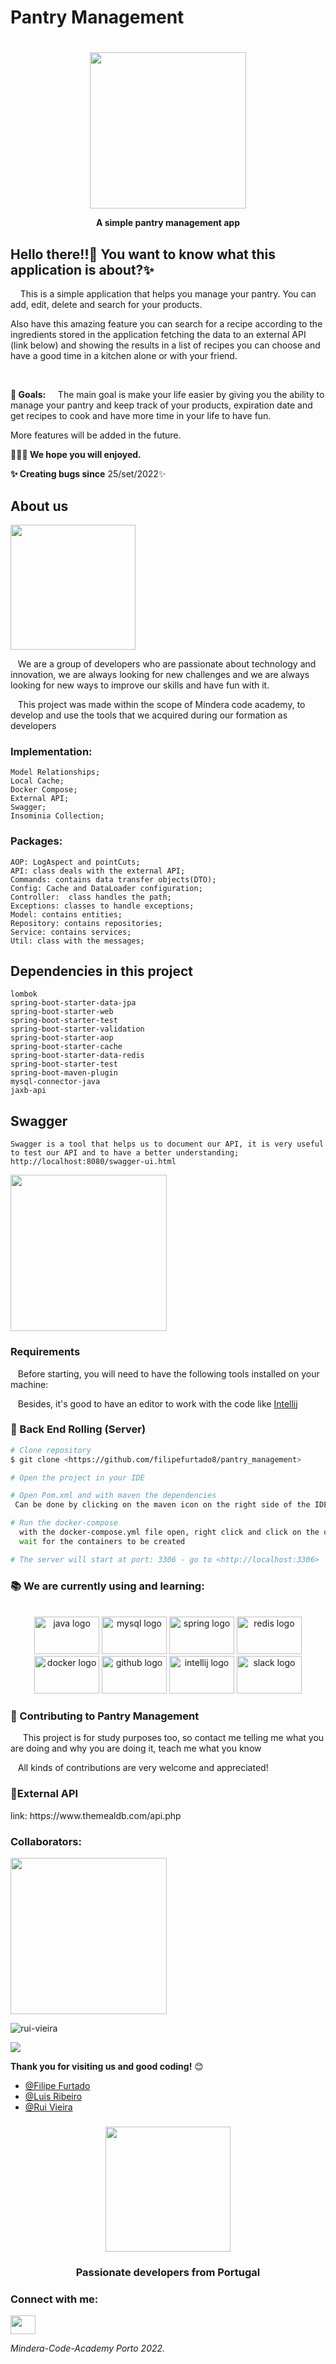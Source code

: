 # Pantry Management

<h1 align="left"></h1>
<div align="center">
<img src="https://i.imgur.com/5jrrqqC.png" align="center" height="250" width="250" class="logo">

  </div>
    <strong>
       <p align="center"> A simple pantry management app </p> 
    </strong>

###

<h2 align="left">Hello there!!👋 You want to know what this application is about?✨  </h2>
<p align="left"> 
<p> &nbsp;&nbsp;&nbsp;
This is a simple application that helps you manage your pantry. You can add, edit, delete and search for your products.
 </p>
<p>Also have this amazing feature you can search for a recipe according to the ingredients stored in the application
fetching the data to an external API (link below) and showing the results in a list of recipes you can choose and have a
good time in a kitchen alone or with your friend. </p>
&nbsp

<strong>🎯 Goals:</strong>&nbsp;
&nbsp;&nbsp;
The main goal is make your life easier by giving you the ability to manage your pantry and keep track of your products,
expiration date and get recipes to cook and have more time in your life to have fun.

<p> More features will be added in the future. </p>
<strong>👨🏼‍🍳  We hope you will enjoyed.</strong>

<strong>✨ Creating bugs since</strong> 25/set/2022✨

###

## About us

  <img height="200" src="https://c.tenor.com/wUSpGZumN0UAAAAM/applantic-code.gif"  />

<p align="left">
&nbsp;&nbsp;
We are a group of developers who are passionate about technology and innovation, we are always looking for new challenges
and we are always looking for new ways to improve our skills and have fun with it.</p>

<p align="left">
&nbsp;&nbsp;
This project was made within the scope of Mindera code academy, to develop and use the tools that we acquired during 
our formation as developers</p>

### Implementation:
```
Model Relationships;
Local Cache;
Docker Compose;
External API;
Swagger;
Insominia Collection;
```

### Packages:
```
AOP: LogAspect and pointCuts;
API: class deals with the external API;
Commands: contains data transfer objects(DTO);
Config: Cache and DataLoader configuration;
Controller:  class handles the path;
Exceptions: classes to handle exceptions;
Model: contains entities;
Repository: contains repositories;
Service: contains services;
Util: class with the messages;
```
## Dependencies in this project

```
lombok
spring-boot-starter-data-jpa
spring-boot-starter-web
spring-boot-starter-test
spring-boot-starter-validation
spring-boot-starter-aop
spring-boot-starter-cache
spring-boot-starter-data-redis
spring-boot-starter-test
spring-boot-maven-plugin
mysql-connector-java
jaxb-api

```
###
## Swagger
```
Swagger is a tool that helps us to document our API, it is very useful to test our API and to have a better understanding;
http://localhost:8080/swagger-ui.html
```
<img src="https://i.imgur.com/YDS1lNQ.png" align="center" height="250" width="250" class="logo">

### Requirements


&nbsp;&nbsp;
Before starting, you will need to have the following tools installed on your machine:

&nbsp;&nbsp;
Besides, it's good to have an editor to work with the code like [Intellij](https://www.jetbrains.com/idea/)

### 🎲 Back End Rolling  (Server)

```bash
# Clone repository
$ git clone <https://github.com/filipefurtado8/pantry_management>

# Open the project in your IDE 

# Open Pom.xml and with maven the dependencies
 Can be done by clicking on the maven icon on the right side of the IDE and clicking on the reload button

# Run the docker-compose
  with the docker-compose.yml file open, right click and click on the option "run docker-compose" and 
  wait for the containers to be created 

# The server will start at port: 3306 - go to <http://localhost:3306>


```

###

###

<h3 align="left">📚 We are currently using and learning:</h3>

<br clear="both">

<div align="center">
  <img src="https://cdn.jsdelivr.net/gh/devicons/devicon/icons/java/java-original.svg" height="60" width="104" alt="java logo"  />
  <img src="https://cdn.jsdelivr.net/gh/devicons/devicon/icons/mysql/mysql-original-wordmark.svg" height="60" width="104" alt="mysql logo"  />
  <img src="https://cdn.jsdelivr.net/gh/devicons/devicon/icons/spring/spring-original.svg" height="60" width="104" alt="spring logo"  />
  <img src="https://cdn.jsdelivr.net/gh/devicons/devicon/icons/redis/redis-original.svg" height="60" width="104" alt="redis logo"  />
  <img src="https://cdn.jsdelivr.net/gh/devicons/devicon/icons/docker/docker-plain-wordmark.svg" height="60" width="104" alt="docker logo"  />
  <img src="https://cdn.jsdelivr.net/gh/devicons/devicon/icons/github/github-original.svg" height="60" width="104" alt="github logo"  />
  <img src="https://cdn.jsdelivr.net/gh/devicons/devicon/icons/intellij/intellij-original.svg" height="60" width="104" alt="intellij logo"  />
  <img src="https://cdn.jsdelivr.net/gh/devicons/devicon/icons/slack/slack-original.svg" height="60" width="104" alt="slack logo"  />
</div>

###

<h3> 🤝
Contributing to Pantry Management</h3>

<p>&nbsp;&nbsp;&nbsp;&nbsp;
This project is for study purposes too, so contact me telling me what you are doing and why you are doing it, teach me what you know

&nbsp;&nbsp;
All kinds of contributions are very welcome and appreciated!

<h3>🔗External API </h3>
link: https://www.themealdb.com/api.php

<h3 align="left">Collaborators:</h3>


<a href="https://github.com/filipefurtado8/pantry_management/graphs/contributors">
  <img src="https://contrib.rocks/image?repo=filipefurtado8/pantry_management" width="250"/>
</a>
<p align="left"> <img src="https://komarev.com/ghpvc/?username=filipefurtado8&label=Profile%20views&color=0e75b6&style=flat" alt="rui-vieira" /> </p>

<div align="left"><img src="https://camo.githubusercontent.com/c48ed96f174cd8e3534870858ad9fed4abb094e0f7f3a6126c5567a82b5fd7f0/68747470733a2f2f696d672e736869656c64732e696f2f6175722f6c6963656e73652f616e64726f69642d73747564696f3f636f6c6f723d726564266c6162656c3d4c4943454e4345266c6f676f3d436f646543686566266c6f676f436f6c6f723d79656c6c6f77267374796c653d666c61742d737175617265"></div>

<strong>Thank you for visiting us and good coding!</strong> 😊

- [@Filipe Furtado](https://github.com/filipefurtado8)
- [@Luis Ribeiro](https://github.com/luisribeiro7)
- [@Rui Vieira](https://github.com/filipefurtado8)

###

<div align="center">
  <img height="200" src="https://c.tenor.com/_DOBjnGspYAAAAAC/code-coding.gif"  />
</div>
<h3 align="center"> Passionate developers from Portugal </h3>
<h3 align="left">Connect with me:</h3>
<p align="left">
<a href="https://linkedin.com/in/augusto-furtado-540108b7" target="blank"><img align="center" 
src="https://raw.githubusercontent.com/rahuldkjain/github-profile-readme-generator/master/src/images/icons/Social/linked-in-alt.svg" alt="" height="30" width="40" /></a>
</p>


_Mindera-Code-Academy Porto 2022._

